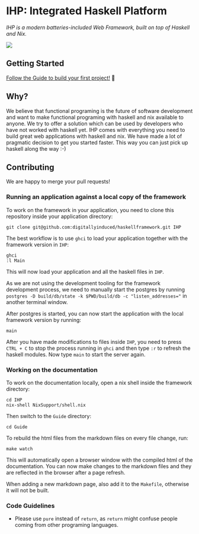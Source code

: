 # IHP: Integrated Haskell Platform

*IHP is a modern batteries-included Web Framework, built on top of Haskell and Nix.*

![](https://raw.githubusercontent.com/digitallyinduced/haskellframework/836e5f30ff95ab22104e5020ebbd01c2f278c83d/Guide/images/ihp-logo.png?token=AAPZ46LZHKVIAKRIY775AGC6ZZ5O6)

## Getting Started

[Follow the Guide to build your first project!](https://ihp.digitallyinduced.com/Guide/intro.html) 🚀

## Why?

We believe that functional programing is the future of software development and want to make functional programing with haskell and nix available to anyone. We try to offer a solution which can be used by developers who have not worked with haskell yet. IHP comes with everything you need to build great web applications with haskell and nix. We have made a lot of pragmatic decision to get you started faster. This way you can just pick up haskell along the way :-)

## Contributing

We are happy to merge your pull requests!

### Running an application against a local copy of the framework

To work on the framework in your application, you need to clone this repository inside your application directory:

```
git clone git@github.com:digitallyinduced/haskellframework.git IHP
```

The best workflow is to use `ghci` to load your application together with the framework version in `IHP`:

```
ghci
:l Main
```

This will now load your application and all the haskell files in `IHP`.

As we are not using the development tooling for the framework development process, we need to manually start the postgres by running `postgres -D build/db/state -k $PWD/build/db -c "listen_addresses="` in another terminal window.

After postgres is started, you can now start the application with the local framework version by running:

```
main
```

After you have made modifications to files inside `IHP`, you need to press `CTRL + C` to stop the process running in `ghci` and then type `:r` to refresh the haskell modules. Now type `main` to start the server again.

### Working on the documentation

To work on the documentation locally, open a nix shell inside the framework directory:

```
cd IHP
nix-shell NixSupport/shell.nix
```

Then switch to the `Guide` directory:

```
cd Guide
```

To rebuild the html files from the markdown files on every file change, run:

```
make watch
```

This will automatically open a browser window with the compiled html of the documentation. You can now make changes to the markdown files and they are reflected in the browser after a page refresh.

When adding a new markdown page, also add it to the `Makefile`, otherwise it will not be built.

### Code Guidelines

- Please use `pure` instead of `return`, as `return` might confuse people coming from other programing languages.
